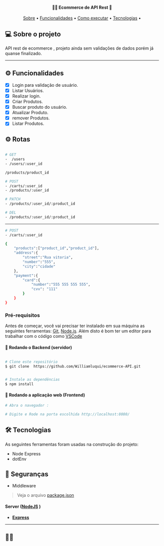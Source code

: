 




<h4 align="center"> 
	   👨‍💻 Ecommerce de API Rest  🚀 
</h4>

<p align="center">
 <a href="#-sobre-o-projeto">Sobre</a> •
 <a href="#-funcionalidades">Funcionalidades</a> • 
 <a href="#-como-executar-o-projeto">Como executar</a> • 
 <a href="#-tecnologias">Tecnologias</a> • 
</p>


## 💻 Sobre o projeto

API rest de ecommerce , projeto ainda sem validações de dados porém já quanse finalizado.

---
## ⚙️ Funcionalidades

- [x] Login para validação de usuário.
- [x] Listar Usuários.
- [x] Realizar login.
- [x] Criar Produtos.
- [x] Buscar produto do usuário.
- [x] Atualizar Produto.
- [x] remover Produtos.
- [x] Listar Produtos.

## ⚙️ Rotas
```bash

# GET
-  /users
- /users/:user_id

/products/product_id

# POST
- /carts/:user_id
- /products/:user_id

# PATCH
- /products/:user_id/:product_id

# DEL
- /products/:user_id/:product_id

```
---
```bash
# POST
- /carts/:user_id

{
    "products":["product_id","product_id"],
    "address":{
        "street":"Rua vitoria",
        "number":"555",
        "city":"cidade"
    },
    "payment":{
        "card":{
            "number":"555 555 555 555",
            "cvv": "111"
        }
    }
}
```

### Pré-requisitos

Antes de começar, você vai precisar ter instalado em sua máquina as seguintes ferramentas:
[Git](https://git-scm.com), [Node.js](https://nodejs.org/en/). 
Além disto é bom ter um editor para trabalhar com o código como [VSCode](https://code.visualstudio.com/)

#### 🎲 Rodando o Backend (servidor)

```bash

# Clone este repositório
$ git clone  https://github.com/Williamluqui/ecommerce-API.git


# Instale as dependências
$ npm install

```

#### 🧭 Rodando a aplicação web (Frontend)

```bash
# Abra o navegador :

# Digite e Rode na porta escolhida http://localhost:8080/


```
## 🛠 Tecnologias

As seguintes ferramentas foram usadas na construção do projeto:

+ Node Express
+ dotEnv

## 🔐 Seguranças
+ Middleware


> Veja o arquivo  [package.json](https://github.com/Williamluqui/ecommerce-API/blob/main/package.json)

#### [](https://github.com/Williamluqui/ecommerce-API.git)**Server**  ([NodeJS](https://nodejs.org/en/)  )

-   **[Express](https://expressjs.com/)**








---

## 👨‍💻 
